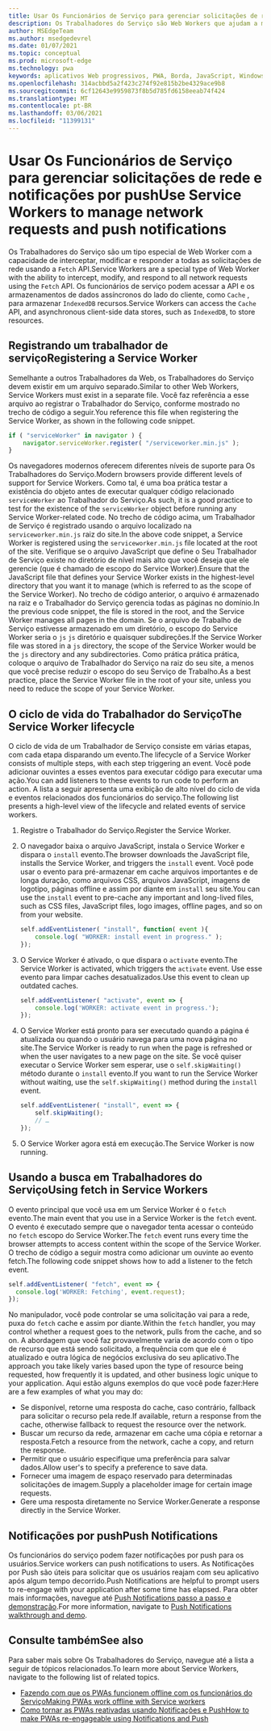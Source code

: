 ```yaml
---
title: Usar Os Funcionários de Serviço para gerenciar solicitações de rede e notificações por push
description: Os Trabalhadores do Serviço são Web Workers que ajudam a melhorar o desempenho, responder a diferentes condições de rede e aumentar a conectividade com seu aplicativo Web.
author: MSEdgeTeam
ms.author: msedgedevrel
ms.date: 01/07/2021
ms.topic: conceptual
ms.prod: microsoft-edge
ms.technology: pwa
keywords: aplicativos Web progressivos, PWA, Borda, JavaScript, Windows, UWP, Microsoft Store
ms.openlocfilehash: 314acbbd5a2f423c274f92e815b2be4329ace9b8
ms.sourcegitcommit: 6cf12643e9959873f8b5d785fd6158eeab74f424
ms.translationtype: MT
ms.contentlocale: pt-BR
ms.lasthandoff: 03/06/2021
ms.locfileid: "11399131"
---
```

# <a name="use-service-workers-to-manage-network-requests-and-push-notifications"></a><span data-ttu-id="4a379-104">Usar Os Funcionários de Serviço para gerenciar solicitações de rede e notificações por push</span><span class="sxs-lookup"><span data-stu-id="4a379-104">Use Service Workers to manage network requests and push notifications</span></span>

<span data-ttu-id="4a379-105">Os Trabalhadores do Serviço são um tipo especial de Web Worker com a capacidade de interceptar, modificar e responder a todas as solicitações de rede usando a `Fetch` API.</span><span class="sxs-lookup"><span data-stu-id="4a379-105">Service Workers are a special type of Web Worker with the ability to intercept, modify, and respond to all network requests using the `Fetch` API.</span></span>  <span data-ttu-id="4a379-106">Os funcionários de serviço podem acessar a API e os armazenamentos de dados assíncronos do lado do cliente, como `Cache` , para armazenar `IndexedDB` recursos.</span><span class="sxs-lookup"><span data-stu-id="4a379-106">Service Workers can access the `Cache` API, and asynchronous client-side data stores, such as `IndexedDB`, to store resources.</span></span>  

## <a name="registering-a-service-worker"></a><span data-ttu-id="4a379-107">Registrando um trabalhador de serviço</span><span class="sxs-lookup"><span data-stu-id="4a379-107">Registering a Service Worker</span></span>  

<span data-ttu-id="4a379-108">Semelhante a outros Trabalhadores da Web, os Trabalhadores do Serviço devem existir em um arquivo separado.</span><span class="sxs-lookup"><span data-stu-id="4a379-108">Similar to other Web Workers, Service Workers must exist in a separate file.</span></span> <span data-ttu-id="4a379-109">Você faz referência a esse arquivo ao registrar o Trabalhador do Serviço, conforme mostrado no trecho de código a seguir.</span><span class="sxs-lookup"><span data-stu-id="4a379-109">You reference this file when registering the Service Worker, as shown in the following code snippet.</span></span>  

```javascript
if ( "serviceWorker" in navigator ) {
    navigator.serviceWorker.register( "/serviceworker.min.js" );
}
```  

<span data-ttu-id="4a379-110">Os navegadores modernos oferecem diferentes níveis de suporte para Os Trabalhadores do Serviço.</span><span class="sxs-lookup"><span data-stu-id="4a379-110">Modern browsers provide different levels of support for Service Workers.</span></span> <span data-ttu-id="4a379-111">Como tal, é uma boa prática testar a existência do objeto antes de executar qualquer código relacionado `serviceWorker` ao Trabalhador do Serviço.</span><span class="sxs-lookup"><span data-stu-id="4a379-111">As such, it is a good practice to test for the existence of the `serviceWorker` object before running any Service Worker-related code.</span></span> <span data-ttu-id="4a379-112">No trecho de código acima, um Trabalhador de Serviço é registrado usando o arquivo localizado na `serviceworker.min.js` raiz do site.</span><span class="sxs-lookup"><span data-stu-id="4a379-112">In the above code snippet, a Service Worker is registered using the `serviceworker.min.js` file located at the root of the site.</span></span> <span data-ttu-id="4a379-113">Verifique se o arquivo JavaScript que define o Seu Trabalhador de Serviço existe no diretório de nível mais alto que você deseja que ele gerencie \(que é chamado de escopo do Service Worker\).</span><span class="sxs-lookup"><span data-stu-id="4a379-113">Ensure that the JavaScript file that defines your Service Worker exists in the highest-level directory that you want it to manage \(which is referred to as the scope of the Service Worker\).</span></span>  <span data-ttu-id="4a379-114">No trecho de código anterior, o arquivo é armazenado na raiz e o Trabalhador do Serviço gerencia todas as páginas no domínio.</span><span class="sxs-lookup"><span data-stu-id="4a379-114">In the previous code snippet, the file is stored in the root, and the Service Worker manages all pages in the domain.</span></span> <span data-ttu-id="4a379-115">Se o arquivo de Trabalho de Serviço estivesse armazenado em um diretório, o escopo do Service Worker seria o `js` `js` diretório e quaisquer subdireções.</span><span class="sxs-lookup"><span data-stu-id="4a379-115">If the Service Worker file was stored in a `js` directory, the scope of the Service Worker would be the `js` directory and any subdirectories.</span></span>  <span data-ttu-id="4a379-116">Como prática prática prática, coloque o arquivo de Trabalhador do Serviço na raiz do seu site, a menos que você precise reduzir o escopo do seu Serviço de Trabalho.</span><span class="sxs-lookup"><span data-stu-id="4a379-116">As a best practice, place the Service Worker file in the root of your site, unless you need to reduce the scope of your Service Worker.</span></span>  

## <a name="the-service-worker-lifecycle"></a><span data-ttu-id="4a379-117">O ciclo de vida do Trabalhador do Serviço</span><span class="sxs-lookup"><span data-stu-id="4a379-117">The Service Worker lifecycle</span></span>  

<span data-ttu-id="4a379-118">O ciclo de vida de um Trabalhador de Serviço consiste em várias etapas, com cada etapa disparando um evento.</span><span class="sxs-lookup"><span data-stu-id="4a379-118">The lifecycle of a Service Worker consists of multiple steps, with each step triggering an event.</span></span> <span data-ttu-id="4a379-119">Você pode adicionar ouvintes a esses eventos para executar código para executar uma ação.</span><span class="sxs-lookup"><span data-stu-id="4a379-119">You can add listeners to these events to run code to perform an action.</span></span> <span data-ttu-id="4a379-120">A lista a seguir apresenta uma exibição de alto nível do ciclo de vida e eventos relacionados dos funcionários do serviço.</span><span class="sxs-lookup"><span data-stu-id="4a379-120">The following list presents a high-level view of the lifecycle and related events of service workers.</span></span> 

1.  <span data-ttu-id="4a379-121">Registre o Trabalhador do Serviço.</span><span class="sxs-lookup"><span data-stu-id="4a379-121">Register the Service Worker.</span></span>  
1.  <span data-ttu-id="4a379-122">O navegador baixa o arquivo JavaScript, instala o Service Worker e dispara o `install` evento.</span><span class="sxs-lookup"><span data-stu-id="4a379-122">The browser downloads the JavaScript file, installs the Service Worker, and triggers the `install` event.</span></span> <span data-ttu-id="4a379-123">Você pode usar o evento para pré-armazenar em cache arquivos importantes e de longa duração, como arquivos CSS, arquivos JavaScript, imagens de logotipo, páginas offline e assim por diante em `install` seu site.</span><span class="sxs-lookup"><span data-stu-id="4a379-123">You can use the `install` event to pre-cache any important and long-lived files, such as CSS files, JavaScript files, logo images, offline pages, and so on from your website.</span></span>  
    
    ```javascript
    self.addEventListener( "install", function( event ){
        console.log( "WORKER: install event in progress." );
    });
    ```  
    
1.  <span data-ttu-id="4a379-124">O Service Worker é ativado, o que dispara o `activate` evento.</span><span class="sxs-lookup"><span data-stu-id="4a379-124">The Service Worker is activated, which triggers the `activate` event.</span></span>  <span data-ttu-id="4a379-125">Use esse evento para limpar caches desatualizados.</span><span class="sxs-lookup"><span data-stu-id="4a379-125">Use this event to clean up outdated caches.</span></span>  
    
    ```javascript
    self.addEventListener( "activate", event => {
        console.log('WORKER: activate event in progress.');
    });
    ```  
    
1.  <span data-ttu-id="4a379-126">O Service Worker está pronto para ser executado quando a página é atualizada ou quando o usuário navega para uma nova página no site.</span><span class="sxs-lookup"><span data-stu-id="4a379-126">The Service Worker is ready to run when the page is refreshed or when the user navigates to a new page on the site.</span></span> <span data-ttu-id="4a379-127">Se você quiser executar o Service Worker sem esperar, use o `self.skipWaiting()` método durante o `install` evento.</span><span class="sxs-lookup"><span data-stu-id="4a379-127">If you want to run the Service Worker without waiting, use the `self.skipWaiting()` method during the `install` event.</span></span>  
    
    ```javascript
    self.addEventListener( "install", event => {
        self.skipWaiting();
        // …
    });
    ```
    
1.  <span data-ttu-id="4a379-128">O Service Worker agora está em execução.</span><span class="sxs-lookup"><span data-stu-id="4a379-128">The Service Worker is now running.</span></span>     
    
## <a name="using-fetch-in-service-workers"></a><span data-ttu-id="4a379-129">Usando a busca em Trabalhadores do Serviço</span><span class="sxs-lookup"><span data-stu-id="4a379-129">Using fetch in Service Workers</span></span>  

<span data-ttu-id="4a379-130">O evento principal que você usa em um Service Worker é o `fetch` evento.</span><span class="sxs-lookup"><span data-stu-id="4a379-130">The main event that you use in a Service Worker is the `fetch` event.</span></span>  <span data-ttu-id="4a379-131">O evento é executado sempre que o navegador tenta acessar o conteúdo no `fetch` escopo do Service Worker.</span><span class="sxs-lookup"><span data-stu-id="4a379-131">The `fetch` event runs every time the browser attempts to access content within the scope of the Service Worker.</span></span> <span data-ttu-id="4a379-132">O trecho de código a seguir mostra como adicionar um ouvinte ao evento fetch.</span><span class="sxs-lookup"><span data-stu-id="4a379-132">The following code snippet shows how to add a listener to the fetch event.</span></span>  

```javascript
self.addEventListener( "fetch", event => {
  console.log('WORKER: Fetching', event.request);
});
```  

<span data-ttu-id="4a379-133">No manipulador, você pode controlar se uma solicitação vai para a rede, puxa do `fetch` cache e assim por diante.</span><span class="sxs-lookup"><span data-stu-id="4a379-133">Within the `fetch` handler, you may control whether a request goes to the network, pulls from the cache, and so on.</span></span>  <span data-ttu-id="4a379-134">A abordagem que você faz provavelmente varia de acordo com o tipo de recurso que está sendo solicitado, a frequência com que ele é atualizado e outra lógica de negócios exclusiva do seu aplicativo.</span><span class="sxs-lookup"><span data-stu-id="4a379-134">The approach you take likely varies based upon the type of resource being requested, how frequently it is updated, and other business logic unique to your application.</span></span>  <span data-ttu-id="4a379-135">Aqui estão alguns exemplos do que você pode fazer:</span><span class="sxs-lookup"><span data-stu-id="4a379-135">Here are a few examples of what you may do:</span></span>  

*   <span data-ttu-id="4a379-136">Se disponível, retorne uma resposta do cache, caso contrário, fallback para solicitar o recurso pela rede.</span><span class="sxs-lookup"><span data-stu-id="4a379-136">If available, return a response from the cache, otherwise fallback to request the resource over the network.</span></span>  
*   <span data-ttu-id="4a379-137">Buscar um recurso da rede, armazenar em cache uma cópia e retornar a resposta.</span><span class="sxs-lookup"><span data-stu-id="4a379-137">Fetch a resource from the network, cache a copy, and return the response.</span></span>
*   <span data-ttu-id="4a379-138">Permitir que o usuário especifique uma preferência para salvar dados.</span><span class="sxs-lookup"><span data-stu-id="4a379-138">Allow user's to specify a preference to save data.</span></span> 
*   <span data-ttu-id="4a379-139">Fornecer uma imagem de espaço reservado para determinadas solicitações de imagem.</span><span class="sxs-lookup"><span data-stu-id="4a379-139">Supply a placeholder image for certain image requests.</span></span>  
*   <span data-ttu-id="4a379-140">Gere uma resposta diretamente no Service Worker.</span><span class="sxs-lookup"><span data-stu-id="4a379-140">Generate a response directly in the Service Worker.</span></span>  
    
## <a name="push-notifications"></a><span data-ttu-id="4a379-141">Notificações por push</span><span class="sxs-lookup"><span data-stu-id="4a379-141">Push Notifications</span></span>  

<span data-ttu-id="4a379-142">Os funcionários do serviço podem fazer notificações por push para os usuários.</span><span class="sxs-lookup"><span data-stu-id="4a379-142">Service workers can push notifications to users.</span></span> <span data-ttu-id="4a379-143">As Notificações por Push são úteis para solicitar que os usuários reajam com seu aplicativo após algum tempo decorrido.</span><span class="sxs-lookup"><span data-stu-id="4a379-143">Push Notifications are helpful to prompt users to re-engage with your application after some time has elapsed.</span></span> <span data-ttu-id="4a379-144">Para obter mais informações, navegue até [Push Notifications passo a passo e demonstração][AzurewebsitesWebpushdemo].</span><span class="sxs-lookup"><span data-stu-id="4a379-144">For more information, navigate to [Push Notifications walkthrough and demo][AzurewebsitesWebpushdemo].</span></span>  

## <a name="see-also"></a><span data-ttu-id="4a379-145">Consulte também</span><span class="sxs-lookup"><span data-stu-id="4a379-145">See also</span></span>  

<span data-ttu-id="4a379-146">Para saber mais sobre Os Trabalhadores do Serviço, navegue até a lista a seguir de tópicos relacionados.</span><span class="sxs-lookup"><span data-stu-id="4a379-146">To learn more about Service Workers, navigate to the following list of related topics.</span></span>  

*   [<span data-ttu-id="4a379-147">Fazendo com que os PWAs funcionem offline com os funcionários do Serviço</span><span class="sxs-lookup"><span data-stu-id="4a379-147">Making PWAs work offline with Service workers</span></span>][MDNPwasMakingOfflineServiceWorkers]  
*   [<span data-ttu-id="4a379-148">Como tornar as PWAs reativadas usando Notificações e Push</span><span class="sxs-lookup"><span data-stu-id="4a379-148">How to make PWAs re-engageable using Notifications and Push</span></span>][MDNPwasMakeReengageablesingNotificationsPush]  
    
<!-- links -->  

[AzurewebsitesWebpushdemo]: https://webpushdemo.azurewebsites.net "Web Push Notifications |  Microsoft Edge Demos"  

[MDNPwasMakingOfflineServiceWorkers]: https://developer.mozilla.org/docs/Web/Progressive_web_apps/Offline_Service_workers "Fazendo com que os PWAs funcionem offline com os funcionários do Serviço - PWAs | MDN"  
[MDNPwasMakeReengageablesingNotificationsPush]: https://developer.mozilla.org/docs/Web/Progressive_web_apps/Re-engageable_Notifications_Push "Como tornar as PWAs reativadas usando Notificações e Push - PWAs | MDN"  
